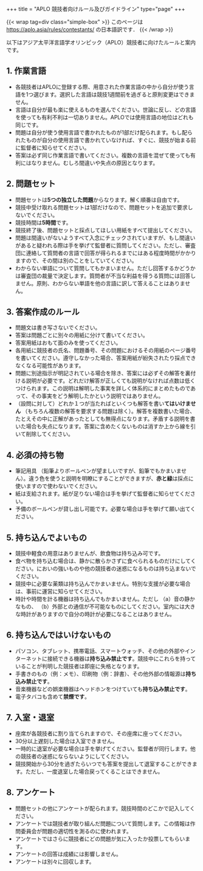 +++
title = "APLO 競技者向けルール及びガイドライン"
type="page"
+++

{{< wrap tag=div class="simple-box" >}}
このページは <https://aplo.asia/rules/contestants/> の日本語訳です．
{{< /wrap >}}

以下はアジア太平洋言語学オリンピック（APLO）競技者に向けたルールと案内です。

## 1. 作業言語

* 各競技者はAPLOに登録する際、用意された作業言語の中から自分が使う言語を1つ選びます。選択した言語は競技1週間前を過ぎると原則変更はできません。
* 言語は自分が最も楽に使えるものを選んでください。世論に反し、どの言語を使っても有利不利は一切ありません。APLOでは使用言語の地位はどれも同じです。
* 問題は自分が使う使用言語で書かれたものが1部だけ配られます。もし配られたものが自分の使用言語で書かれていなければ、すぐに、競技が始まる前に監督者に知らせてください。
* 答案は必ず同じ作業言語で書いてください。複数の言語を混ぜて使っても有利にはなりません。むしろ間違いや失点の原因となります。

## 2. 問題セット

* 問題セットは**5つの独立した問題**からなります。解く順番は自由です。
* 競技中受け取れる問題セットは1部だけなので、問題セットを追加で要求しないでください。
* 競技時間は**5時間**です。
* 競技終了後、問題セットと採点してほしい用紙をすべて提出してください。
* 問題は間違いがないようすべて入念にチェックされていますが、もし間違いがあると疑われる際は手を挙げて監督者に質問してください。ただし、審査団に連絡して質問者の言語で回答が得られるまでにはある程度時間がかかりますので、その間は別のことをしていてください。
* わからない単語について質問してもかまいません。ただし回答するかどうかは審査団の裁量で決定します。質問者が不当な利益を得うる質問には回答しません。原則、わからない単語を他の言語に訳して答えることはありません。

## 3. 答案作成のルール

* 問題文は書き写さないでください。
* 答案は問題ごとに別々の用紙に分けて書いてください。
* 答案用紙はおもて面のみを使ってください。
* 各用紙に競技者の氏名、問題番号、その問題におけるその用紙のページ番号を書いてください。遵守しなかった場合、答案用紙が紛失されたり採点できなくなる可能性があります。
* 問題に別途指示が明記されている場合を除き、答案には必ずその解答を裏付ける説明が必要です。どれだけ解答が正しくても説明がなければ点数は低くつけられます。この説明は解明した事実を詳しく体系的にまとめたものであって、その事実をどう解明したかという説明ではありません。
* （設問に対して）どれか１つが当たればといくつも解答を書い**てはいけません** （もちろん複数の解答を要求する問題は除く）。解答を複数書いた場合、たとえその中に正解があったとしても無得点になります。矛盾する説明を書いた場合も失点になります。答案に含めたくないものは消すか上から線を引いて削除してください。

## 4. 必須の持ち物

* 筆記用具 （鉛筆よりボールペンが望ましいですが、鉛筆でもかまいません）。違う色を使うと説明を明瞭にすることができますが、**赤と緑**は採点に使いますので使わないでください。
* 紙は支給されます。紙が足りない場合は手を挙げて監督者に知らせてください。
* 予備のボールペンが貸し出し可能です。必要な場合は手を挙げて願い出てください。

## 5. 持ち込んでよいもの

* 競技中軽食の用意はありませんが、飲食物は持ち込み可です。
* 食べ物を持ち込む場合は、静かに散らかさずに食べられるものだけにしてください。においの強いものや他の競技者の迷惑になるものは持ち込まないでください。
* 競技中に必要な薬類は持ち込んでかまいません。特別な支援が必要な場合は、事前に運営に知らせてください。
* 時計や時間を計る機器は持ち込んでもかまいません。ただし （a）音の静かなもの、 （b）外部との通信が不可能なものにしてください。室内には大きな時計がありますので自分の時計が必要になることはありません。

## 6. 持ち込んではいけないもの

* パソコン、タブレット、携帯電話、スマートウォッチ、その他の外部やインターネットに接続できる機器は**持ち込み禁止です**。競技中にこれらを持っていることが判明した競技者は即座に失格となります。
* 手書きのもの（例：メモ）、印刷物（例：辞書）、その他外部の情報源は**持ち込み禁止です**。
* 音楽機器などの娯楽機器はヘッドホンをつけていても**持ち込み禁止です**。
* 電子タバコも含めて**禁煙です**。

## 7. 入室・退室

* 座席が各競技者に割り当てられますので、その座席に座ってください。
* 30分以上遅刻した場合は入室できません。
* 一時的に退室が必要な場合は手を挙げてください。監督者が同行します。他の競技者の迷惑にならないようにしてください。
* 競技開始から30分を過ぎたらいつでも答案を提出して退室することができます。ただし、一度退室した場合戻ってくることはできません。

## 8. アンケート

* 問題セットの他にアンケートが配られます。競技時間のどこかで記入してください。
* アンケートでは競技者が取り組んだ問題について質問します。この情報は作問委員会が問題の適切性を測るのに使われます。
* アンケートではさらに競技者にどの問題が気に入ったか投票してもらいます。
* アンケートの回答は成績には影響しません。
* アンケートは別々に回収します。
